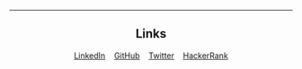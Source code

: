 <hr>
<div align="center">
  
Links
-------

[LinkedIn](https://www.linkedin.com/in/suryajithr/)  &nbsp;&nbsp; [GitHub](https://github.com/SuryajithR) &nbsp;&nbsp; [Twitter]() &nbsp;&nbsp; [HackerRank]()

</div>
